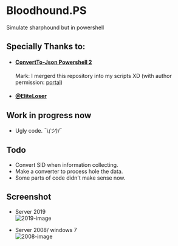# Bloodhound.PS
Simulate sharphound but in powershell

## Specially Thanks to:
- #### [ConvertTo-Json Powershell 2](https://github.com/EliteLoser/ConvertTo-Json)
  Mark: I mergerd this repository into my scripts XD (with author permission: [portal](https://github.com/EliteLoser/ConvertTo-Json/issues/5))
- #### [@EliteLoser](https://github.com/EliteLoser)

## Work in progress now
- Ugly code. ¯\\_(ツ)_/¯

## Todo
- Convert SID when information collecting.
- Make a converter to process hole the data.
- Some parts of code didn't make sense now.

## Screenshot
- Server 2019  
![2019-image](https://user-images.githubusercontent.com/30458572/158213041-0c42489c-3821-4ad2-82e7-3e10048c72ea.png)
 
- Server 2008/ windows 7  
![2008-image](https://user-images.githubusercontent.com/30458572/158213221-41554c2e-327a-4049-8754-e57d2f96254f.png)

